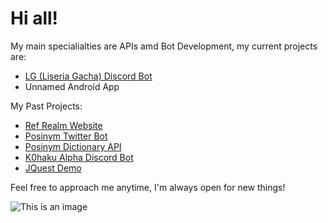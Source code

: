 # Hi all!

My main specialialties are APIs amd Bot Development, my current projects are:

- [LG (Liseria Gacha) Discord Bot](https://github.com/Mbrookesy/Liseria-Gacha-Bot)
- Unnamed Android App

My Past Projects:

- [Ref Realm Website](https://github.com/Mbrookesy/Ref-Realm)
- [Posinym Twitter Bot](https://github.com/Mbrookesy/Posinym)
- [Posinym Dictionary API](https://github.com/Mbrookesy/Posinym-Dictionary-Api)
- [K0haku Alpha Discord Bot](https://github.com/Mbrookesy/K0haku_Bot)
- [JQuest Demo](https://github.com/Mbrookesy/JQuest-Demo)

Feel free to approach me anytime, I'm always open for new things!

![This is an image](https://c.tenor.com/BrNtIejIcXUAAAAC/pixel-art.gif)
